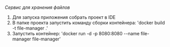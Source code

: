 *Сервис для хранения файлов*
1. Для запуска приложения собрать проект в IDE
2. В папке проекта запустить команду сборки контейнера: 'docker build -t file-manager .'
3. Запустить контейнер: 'docker run -d -p 8080:8080 --name file-manager file-manager'
